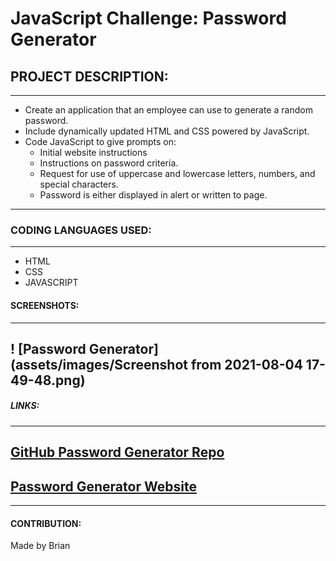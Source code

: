 # JavaScript Challenge: Password Generator

## PROJECT DESCRIPTION:

---

- Create an application that an employee can use to generate a random password.
- Include dynamically updated HTML and CSS powered by JavaScript.
- Code JavaScript to give prompts on: 
    - Initial website instructions
    - Instructions on password criteria.
    - Request for use of uppercase and lowercase letters, numbers, and special characters.
    - Password is either displayed in alert or written to page. 

---

### CODING LANGUAGES USED: 

---

* HTML
* CSS
* JAVASCRIPT

#### SCREENSHOTS: 

---

## ! [Password Generator] (assets/images/Screenshot from 2021-08-04 17-49-48.png)

##### LINKS: 

---

## [GitHub Password Generator Repo](https://github.com/BMunoz87/Password-Generator)

## [Password Generator Website](https://bmunoz87.github.io/Password-Generator/)



---

#### CONTRIBUTION:

Made by Brian

